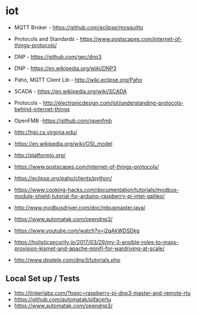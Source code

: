 # iot
* MQTT Broker - https://github.com/eclipse/mosquitto
* Protocols and Standards - https://www.postscapes.com/internet-of-things-protocols/
* DNP - https://github.com/gec/dnp3
* DNP - https://en.wikipedia.org/wiki/DNP3
* Paho, MQTT Client Lib - http://wiki.eclipse.org/Paho
* SCADA - https://en.wikipedia.org/wiki/SCADA
* Protocols - http://electronicdesign.com/iot/understanding-protocols-behind-internet-things
* OpenFMB -https://github.com/openfmb
* http://hipi.cs.virginia.edu/
* https://en.wikipedia.org/wiki/OSI_model
* http://platformio.org/
* https://www.postscapes.com/internet-of-things-protocols/
* https://eclipse.org/paho/clients/python/
* https://www.cooking-hacks.com/documentation/tutorials/modbus-module-shield-tutorial-for-arduino-raspberry-pi-intel-galileo/
* http://www.modbusdriver.com/doc/mbusmaster.java/
* https://www.automatak.com/opendnp3/
* https://www.youtube.com/watch?v=j2qAkWDSDkg
* https://holisticsecurity.io/2017/03/29/my-3-ansible-roles-to-mass-provision-kismet-and-apache-minifi-for-wardriving-at-scale/

* http://www.dpstele.com/dnp3/tutorials.php

## Local Set up / Tests
* http://tinkerlabz.com/?topic=raspberry-pi-dnp3-master-and-remote-rtu
* https://github.com/automatak/pifacertu
* https://www.automatak.com/opendnp3/
